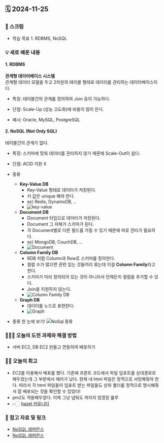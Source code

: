 ## 🗓️ 2024-11-25

### 🐌 스크럼

- 학습 목표 1. RDBMS, NoSQL

### 💡 새로 배운 내용

#### 1. RDBMS

**관계형 데이터베이스 시스템** <br />
관계형 데이터 모델을 두고 2차원의 테이블 형태로 데이터를 관리하는 데이터베이스이다.

- 특징: 테이블간의 관계를 정의하여 Join 등이 가능하다.

- 단점: Scale-Up (성능 고도화)에 비용이 많이 든다.

- 예시: Oracle, MySQL, PostgreSQL

#### 2. NoSQL (Not Only SQL)

테이블간의 관계가 없다. <br />

- 특징: 스키마에 맞춰 데이터를 관리하지 않기 때문에 Scale-Out이 쉽다.

- 단점: ACID 지원 X

- 종류

  - **Key-Value DB**
    - Key-Value 형태로 데이터가 저장된다.
    - 키 값은 unique 해야 한다.
    - ex) Redis, DynamoDB, ..
    - ![key-value](https://velog.velcdn.com/images%2Fswhan9404%2Fpost%2F94339d29-8b28-466b-8e7b-808b9f79379a%2Fimage.png)
  - **Document DB**
    - Document 타입으로 데이터가 저장된다.
    - Document 그 자체가 스키마가 된다.
    - 각 Document별로 다른 필드를 가질 수 있기 때문에 따로 관리가 필요하다.
    - ex) MongoDB, CouchDB, ...
    - ![Document](https://velog.velcdn.com/images%2Fswhan9404%2Fpost%2F00351296-cd50-4467-84a3-4ca36fbfd2d4%2Fimage.png)
  - **Column Family DB**
    - RDB 처럼 Column과 Row로 스키마를 정의한다.
    - 컬럼 수가 많으면 관련 있는 것들끼리 묶는데 이걸 **Column Family**라고 한다.
    - 스키마가 미리 정의되어 있는 것이 아니라서 언제든지 컬럼을 추가할 수 있다.
    - Join을 지원하지 않는다.
    - ![Column Family DB](https://user-images.githubusercontent.com/42582516/113298137-76779e80-9336-11eb-9ed1-cb287417ad04.png)
  - **Graph DB**
    - 데이터를 노드로 표현한다.
    - ![Graph](https://velog.velcdn.com/images%2Fswhan9404%2Fpost%2F472215ea-9a58-4fec-b9c8-a482f7f9b56d%2Fimage.png)

- 종류 한 눈에 보기!
  ![NoSql 종류](https://velog.velcdn.com/images%2Fswhan9404%2Fpost%2F84eaf9cc-6fca-4685-93ce-cf4694f04ae9%2Fimage-20210813104126757.png)

### 👩🏻‍💻 오늘의 도전 과제와 해결 방법

- 서버 EC2, DB EC2 만들고 연동하여 배포하기

### 👏🏻 오늘의 회고

- EC2를 이용해서 배포를 했다. 기존에 프론트 코드에서 파일 임포트를 상대경로로 해두었는데 그 부분에서 에러가 났다. 현재 내 html 파일은 정적으로 서빙해줘야 한다. 따라서 각 html 파일들이 임포트 받는 파일들도 상위 폴더를 정적으로 명시해줘서 잘 배포되는 것을 확인할 수 있었다!
- pm2도 적용해두었다. 이제 그냥 냅둬도 꺼지지 않겠징 룰루
- 👉🏻 [hazel 커뮤니티](http://43.202.43.192:3000/html/Posts.html)

### 🔗 참고 자료 및 링크

- [NoSQL 레퍼런스](https://khj93.tistory.com/entry/Database-RDBMS와-NOSQL-차이점)
- [NoSQL 레퍼런스](https://velog.io/@swhan9404/NoSQL-의-종류별-특징)
